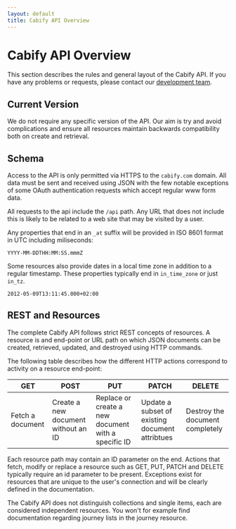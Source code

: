 ```yaml
---
layout: default
title: Cabify API Overview
---
```


Cabify API Overview
===================

This section describes the rules and general layout of the Cabify API. If you have any problems or requests, please contact our [development team](mailto:dev@cabify.com).

Current Version
---------------

We do not require any specific version of the API. Our aim is try and avoid complications and ensure all resources maintain backwards compatibility both on create and retrieval.

Schema
------

Access to the API is only permitted via HTTPS to the `cabify.com` domain. All data must be sent and received using JSON with the few notable exceptions of some OAuth authentication requests which accept regular www form data.

All requests to the api include the `/api` path. Any URL that does not include this is likely to be related to a web site that may be visited by a user.

Any properties that end in an `_at` suffix will be provided in ISO 8601 format in UTC including miliseconds:

~~~
YYYY-MM-DDTHH:MM:SS.mmmZ
~~~

Some resources also provide dates in a local time zone in addition to a regular timestamp. These properties typically end in `in_time_zone` or just `in_tz`.

~~~
2012-05-09T13:11:45.000+02:00
~~~


REST and Resources
------------------

The complete Cabify API follows strict REST concepts of resources. A resource is and end-point or URL path on which JSON documents can be created, retrieved, updated, and destroyed using HTTP commands.

The following table describes how the different HTTP actions correspond to activity on a resource end-point:

<table class="table">
  <thead>
    <tr>
      <th>GET</th>
      <th>POST</th>
      <th>PUT</th>
      <th>PATCH</th>
      <th>DELETE</th>
    </tr>
  </thead>
  <tbody>
    <tr>
      <td>Fetch a document</td>
      <td>Create a new document without an ID</td>
      <td>Replace or create a new document with a specific ID</td>
      <td>Update a subset of existing document attribtues</td>
      <td>Destroy the document completely</td>
    </tr>
  </tbody>
</table>

Each resource path may contain an ID parameter on the end. Actions that fetch, modify or replace a resource such as GET, PUT, PATCH and DELETE typically require an id parameter to be present. Exceptions exist for resources that are unique to the user's connection and will be clearly defined in the documentation.

The Cabify API does not distinguish collections and single items, each are considered independent resources. You won't for example find documentation regarding journey lists in the journey resource.


